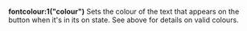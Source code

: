 **fontcolour:1("colour")**
Sets the colour of the text that appears on the button when it's in its on state. See above for details on valid colours.